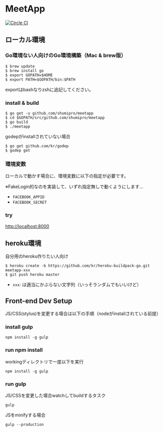MeetApp
==============

[![Circle CI](https://circleci.com/gh/shumipro/meetapp.svg?style=svg)](https://circleci.com/gh/shumipro/meetapp)

## ローカル環境

### Go環境ない人向けのGo環境構築（Mac & brew版）

```
$ brew update
$ brew install go
$ export GOPATH=$HOME
$ export PATH=$GOPATH/bin:$PATH
```

exportはbashなりzshに追記してください。

### install & build

```
$ go get -u github.com/shumipro/meetapp
$ cd $GOPATH/src/github.com/shumipro/meetapp
$ go build
$ ./meetapp
```

godepがinstallされていない場合 

```
$ go get github.com/kr/godep
$ godep get
```

### 環境変数

ローカルで動かす場合に、環境変数に以下の指定が必要です。

※FakeLogin的なのを実装して、いずれ指定無しで動くようにします...

- `FACEBOOK_APPID`
- `FACEBOOK_SECRET`

### try

[http://localhost:8000](http://localhost:8000)

## heroku環境

自分用のheroku作りたい人向け

```
$ heroku create -b https://github.com/kr/heroku-buildpack-go.git meetapp-xxx
$ git push heroku master
```

- `xxx`: は適当にかぶらない文字列（いっそランダムでもいいけど）

## Front-end Dev Setup

JS/CSS(stylus)を変更する場合は以下の手順（nodeがinstallされている前提）

### install gulp

```
npm install -g gulp
```

### run npm install
workingディレクトリで一度以下を実行
```
npm install -g gulp
```

### run gulp
JS/CSSを変更した場合watchしてbuildするタスク
```
gulp
```

JSをminifyする場合
```
gulp --production
```
